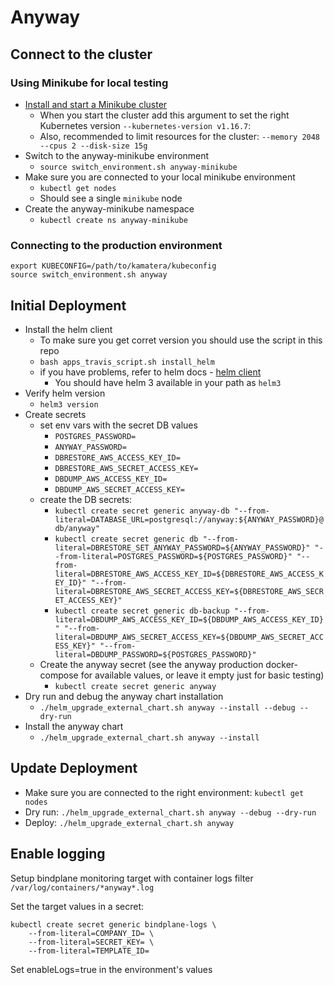 # Anyway

## Connect to the cluster

### Using Minikube for local testing

* [Install and start a Minikube cluster](https://kubernetes.io/docs/tasks/tools/install-minikube/)
  * When you start the cluster add this argument to set the right Kubernetes version `--kubernetes-version v1.16.7`:
  * Also, recommended to limit resources for the cluster:  `--memory 2048 --cpus 2 --disk-size 15g`
* Switch to the anyway-minikube environment
  * `source switch_environment.sh anyway-minikube`
* Make sure you are connected to your local minikube environment
  * `kubectl get nodes`
  * Should see a single `minikube` node
* Create the anyway-minikube namespace
  * `kubectl create ns anyway-minikube`

### Connecting to the production environment

```
export KUBECONFIG=/path/to/kamatera/kubeconfig
source switch_environment.sh anyway
```

## Initial Deployment

* Install the helm client
  * To make sure you get corret version you should use the script in this repo
  * `bash apps_travis_script.sh install_helm`
  * if you have problems, refer to helm docs - [helm client](https://docs.helm.sh/using_helm/#installing-the-helm-client)
    * You should have helm 3 available in your path as `helm3`
* Verify helm version
  * `helm3 version`
* Create secrets
  * set env vars with the secret DB values
    * `POSTGRES_PASSWORD=`
    * `ANYWAY_PASSWORD=`
    * `DBRESTORE_AWS_ACCESS_KEY_ID=`
    * `DBRESTORE_AWS_SECRET_ACCESS_KEY=`
    * `DBDUMP_AWS_ACCESS_KEY_ID=`
    * `DBDUMP_AWS_SECRET_ACCESS_KEY=`
  * create the DB secrets:
    * `kubectl create secret generic anyway-db "--from-literal=DATABASE_URL=postgresql://anyway:${ANYWAY_PASSWORD}@db/anyway"`
    * `kubectl create secret generic db "--from-literal=DBRESTORE_SET_ANYWAY_PASSWORD=${ANYWAY_PASSWORD}" "--from-literal=POSTGRES_PASSWORD=${POSTGRES_PASSWORD}" "--from-literal=DBRESTORE_AWS_ACCESS_KEY_ID=${DBRESTORE_AWS_ACCESS_KEY_ID}" "--from-literal=DBRESTORE_AWS_SECRET_ACCESS_KEY=${DBRESTORE_AWS_SECRET_ACCESS_KEY}"`
    * `kubectl create secret generic db-backup "--from-literal=DBDUMP_AWS_ACCESS_KEY_ID=${DBDUMP_AWS_ACCESS_KEY_ID}" "--from-literal=DBDUMP_AWS_SECRET_ACCESS_KEY=${DBDUMP_AWS_SECRET_ACCESS_KEY}" "--from-literal=DBDUMP_PASSWORD=${POSTGRES_PASSWORD}"`
  * Create the anyway secret (see the anyway production docker-compose for available values, or leave it empty just for basic testing)
    * `kubectl create secret generic anyway`
* Dry run and debug the anyway chart installation
  * `./helm_upgrade_external_chart.sh anyway --install --debug --dry-run`
* Install the anyway chart
  * `./helm_upgrade_external_chart.sh anyway --install`

## Update Deployment

* Make sure you are connected to the right environment: `kubectl get nodes`
* Dry run: `./helm_upgrade_external_chart.sh anyway --debug --dry-run`
* Deploy: `./helm_upgrade_external_chart.sh anyway`

## Enable logging

Setup bindplane monitoring target with container logs filter `/var/log/containers/*anyway*.log`

Set the target values in a secret:

```
kubectl create secret generic bindplane-logs \
    --from-literal=COMPANY_ID= \
    --from-literal=SECRET_KEY= \
    --from-literal=TEMPLATE_ID=
```

Set enableLogs=true in the environment's values
